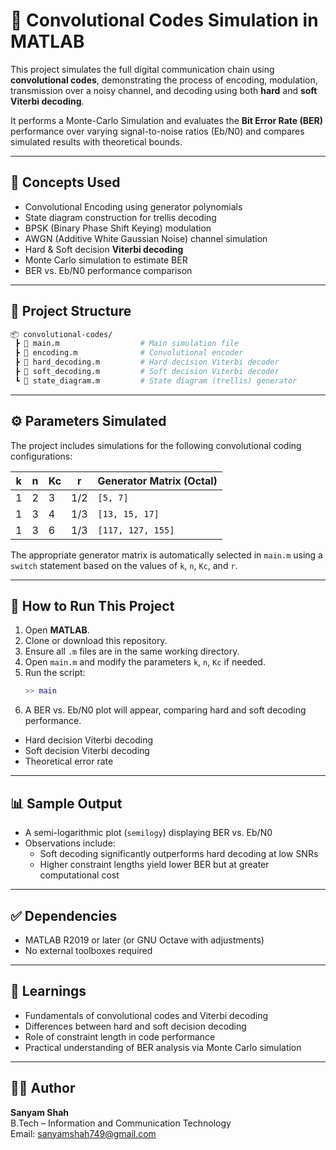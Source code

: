 # 📡 Convolutional Codes Simulation in MATLAB

This project simulates the full digital communication chain using **convolutional codes**, demonstrating the process of encoding, modulation, transmission over a noisy channel, and decoding using both **hard** and **soft Viterbi decoding**.

It performs a Monte-Carlo Simulation and evaluates the **Bit Error Rate (BER)** performance over varying signal-to-noise ratios (Eb/N0) and compares simulated results with theoretical bounds.

---

## 🧠 Concepts Used

- Convolutional Encoding using generator polynomials
- State diagram construction for trellis decoding
- BPSK (Binary Phase Shift Keying) modulation
- AWGN (Additive White Gaussian Noise) channel simulation
- Hard & Soft decision **Viterbi decoding**
- Monte Carlo simulation to estimate BER
- BER vs. Eb/N0 performance comparison

---

## 📁 Project Structure

```bash
📦 convolutional-codes/
 ┣ 📄 main.m                  # Main simulation file
 ┣ 📄 encoding.m              # Convolutional encoder
 ┣ 📄 hard_decoding.m         # Hard decision Viterbi decoder
 ┣ 📄 soft_decoding.m         # Soft decision Viterbi decoder
 ┗ 📄 state_diagram.m         # State diagram (trellis) generator

```

---

## ⚙️ Parameters Simulated

The project includes simulations for the following convolutional coding configurations:

| k | n | Kc | r     | Generator Matrix (Octal)     |
|---|---|----|-------|-------------------------------|
| 1 | 2 | 3  | 1/2   | `[5, 7]`                      |
| 1 | 3 | 4  | 1/3   | `[13, 15, 17]`                |
| 1 | 3 | 6  | 1/3   | `[117, 127, 155]`             |

The appropriate generator matrix is automatically selected in `main.m` using a `switch` statement based on the values of `k`, `n`, `Kc`, and `r`.

---

## 🚀 How to Run This Project

1. Open **MATLAB**.
2. Clone or download this repository.
3. Ensure all `.m` files are in the same working directory.
4. Open `main.m` and modify the parameters `k`, `n`, `Kc` if needed.
5. Run the script:
   ```matlab
   >> main
   ```
6. A BER vs. Eb/N0 plot will appear, comparing hard and soft decoding performance.
- Hard decision Viterbi decoding
- Soft decision Viterbi decoding
- Theoretical error rate

---

## 📊 Sample Output

- A semi-logarithmic plot (`semilogy`) displaying BER vs. Eb/N0
- Observations include:
  - Soft decoding significantly outperforms hard decoding at low SNRs
  - Higher constraint lengths yield lower BER but at greater computational cost

---

## ✅ Dependencies

- MATLAB R2019 or later (or GNU Octave with adjustments)
- No external toolboxes required

---

## 📌 Learnings

- Fundamentals of convolutional codes and Viterbi decoding
- Differences between hard and soft decision decoding
- Role of constraint length in code performance
- Practical understanding of BER analysis via Monte Carlo simulation

---

## 👨‍💻 Author

**Sanyam Shah**  
B.Tech – Information and Communication Technology  
Email: sanyamshah749@gmail.com
